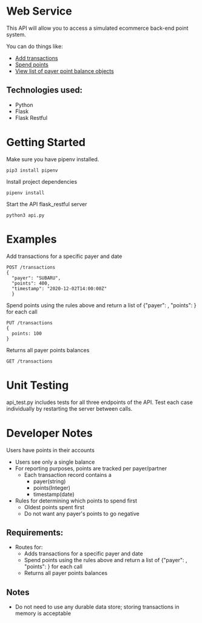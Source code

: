 # Web Service
This API will allow you to access a simulated ecommerce back-end point system.

You can do things like:
 - [Add transactions](#add)
 - [Spend points](#spend)
 - [View list of payer point balance objects](#balances)
## Technologies used:
- Python
- Flask
- Flask Restful


# Getting Started
Make sure you have pipenv installed.
``` 
pip3 install pipenv 
```
Install project dependencies
```
pipenv install
```
Start the API flask_restful server
```
python3 api.py
```

# Examples
<a name="add"></a>Add transactions for a specific payer and date
```
POST /transactions
{
  "payer": "SUBARU", 
  "points": 400, 
  "timestamp": "2020-12-02T14:00:00Z"
  }
```
<a name="spend"></a>Spend points using the rules above and return a list of {"payer": <string>, "points": <integer>} for each call
```
PUT /transactions
{
  points: 100
}
```
<a name="balances"></a>Returns all payer points balances
```
GET /transactions
```

# Unit Testing
api_test.py includes tests for all three endpoints of the API.
Test each case individually by restarting the server between calls.

# Developer Notes
Users have points in their accounts
- Users see only a single balance
- For reporting purposes, points are tracked per payer/partner
  - Each transaction record contains a 
    - payer(string)
    - points(Integer)
    - timestamp(date)
- Rules for determining which points to spend first
  - Oldest points spent first
  - Do not want any payer's points to go negative

## Requirements:
- Routes for:
  - Adds transactions for a specific payer and date
  - Spend points using the rules above and return a list of {"payer": <string>, "points": <integer>} for each call
  - Returns all payer points balances

## Notes
- Do not need to use any durable data store; storing transactions in memory is acceptable

